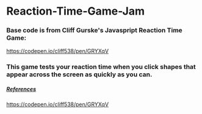 # Reaction-Time-Game-Jam

### Base code is from Cliff Gurske's Javaspript Reaction Time Game:
https://codepen.io/cliff538/pen/GRYXqV

### This game tests your reaction time when you click shapes that appear across the screen as quickly as you can.


##### <u>References</u>  
https://codepen.io/cliff538/pen/GRYXqV
